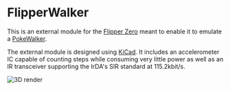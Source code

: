 # FlipperWalker

This is an external module for the [Flipper Zero](https://flipperzero.one/)
meant to enable it to emulate a
[PokeWalker](https://en.wikipedia.org/wiki/List_of_Nintendo_DS_accessories#Pok%C3%A9walker).

The external module is designed using [KiCad](https://kicad.org). It includes an
accelerometer IC capable of counting steps while consuming very little power as
well as an IR transceiver supporting the IrDA's SIR standard at 115.2kbit/s.

![3D render](https://github.com/agarof/FlipperWalker/assets/18119032/fb42376c-f4e8-4c2c-b679-aa7d2d820808)
